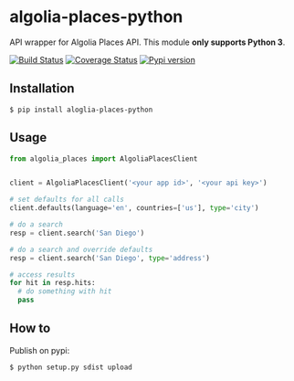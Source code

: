 # algolia-places-python
API wrapper for Algolia Places API. This module **only supports Python 3**.

[![Build Status](https://travis-ci.org/m-vdb/algolia-places-python.svg?branch=master)](https://travis-ci.org/m-vdb/algolia-places-python)
[![Coverage Status](https://coveralls.io/repos/github/m-vdb/algolia-places-python/badge.svg?branch=master)](https://coveralls.io/github/m-vdb/algolia-places-python?branch=master)
[![Pypi version](https://img.shields.io/pypi/v/algolia-places-python.svg)](https://pypi.python.org/pypi/algolia-places-python)

## Installation

```
$ pip install aloglia-places-python
```


## Usage

```python
from algolia_places import AlgoliaPlacesClient


client = AlgoliaPlacesClient('<your app id>', '<your api key>')

# set defaults for all calls
client.defaults(language='en', countries=['us'], type='city')

# do a search
resp = client.search('San Diego')

# do a search and override defaults
resp = client.search('San Diego', type='address')

# access results
for hit in resp.hits:
  # do something with hit
  pass
```

## How to

Publish on pypi:

```bash
$ python setup.py sdist upload
```
